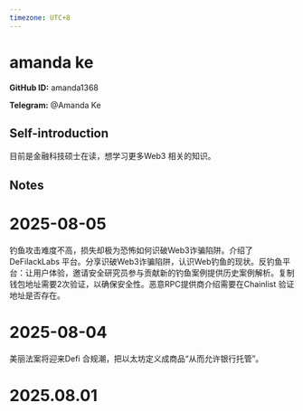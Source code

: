 ```yaml
---
timezone: UTC+8
---
```


# amanda ke

**GitHub ID:** amanda1368

**Telegram:** @Amanda Ke

## Self-introduction

目前是金融科技硕士在读，想学习更多Web3 相关的知识。

## Notes

<!-- Content_START -->
# 2025-08-05

钓鱼攻击难度不高，损失却极为恐怖如何识破Web3诈骗陷阱。介绍了DeFilackLabs 平台。分享识破Web3诈骗陷阱，认识Web钓鱼的现状。反钓鱼平台：让用户体验，邀请安全研究员参与贡献新的钓鱼案例提供历史案例解析。复制钱包地址需要2次验证，以确保安全性。恶意RPC提供商介绍需要在Chainlist 验证地址是否存在。

# 2025-08-04

美丽法案将迎来Defi 合规潮，把以太坊定义成商品“从而允许银行托管”。


# 2025.08.01


<!-- Content_END -->

